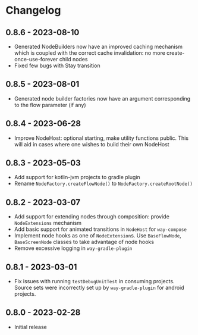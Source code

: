 # Changelog

## 0.8.6 - 2023-08-10

* Generated NodeBuilders now have an improved caching mechanism which is coupled with the correct cache invalidation: no more create-once-use-forever child nodes
* Fixed few bugs with Stay transition

## 0.8.5 - 2023-08-01

* Generated node builder factories now have an argument corresponding to the flow parameter (if any)

## 0.8.4 - 2023-06-28

* Improve NodeHost: optional starting, make utility functions public. This will aid in cases where one wishes to build their own NodeHost

## 0.8.3 - 2023-05-03

* Add support for kotlin-jvm projects to gradle plugin
* Rename `NodeFactory.createFlowNode()` to `NodeFactory.createRootNode()`

## 0.8.2 - 2023-03-07

* Add support for extending nodes through composition: provide `NodeExtensions` mechanism
* Add basic support for animated transitions in `NodeHost` for `way-compose` 
* Implement node hooks as one of `NodeExtension`s. Use `BaseFlowNode`, `BaseScreenNode` classes to take advantage of node hooks 
* Remove excessive logging in `way-gradle-plugin`

## 0.8.1 - 2023-03-01

* Fix issues with running `testDebugUnitTest` in consuming projects. Source sets were incorrectly set up by `way-gradle-plugin` for android projects.


## 0.8.0 - 2023-02-28

* Initial release

